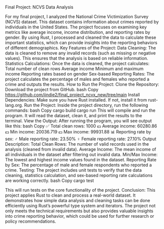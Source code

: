 Final Project: NCVS Data Analysis

For my final project, I analyzed the National Crime Victimization Survey (NCVS) dataset. This dataset contains information about crimes reported by individuals in the United States. The project focuses on examining key metrics like average income, income distribution, and reporting rates by gender. By using Rust, I processed and cleaned the data to calculate these important statistics, which can provide insights into the reporting behaviors of different demographics.
Key Features of the Project:
Data Cleaning: The data is cleaned to remove any invalid records (such as missing or negative values). This ensures that the analysis is based on reliable information.
Statistics Calculations: Once the data is cleaned, the project calculates:
Total number of clean rows
Average income
Minimum and maximum income
Reporting rates based on gender
Sex-based Reporting Rates: The project calculates the percentage of males and females who reported a crime and outputs the results.
How to Run the Project:
Clone the Repository: Download the project from GitHub.
bash
Copy
https://github.com/iindie2/final_project_ncvx_new/tree/main
Install Dependencies: Make sure you have Rust installed. If not, install it from rust-lang.org.
Run the Project: Inside the project directory, run the following commands:
bash
Copy
cargo build
cargo run
This will compile and run the program. It will read the dataset, clean it, and print the results to the terminal.
View the Output: After running the program, you will see output like this:
bash
Copy
✅ Total clean rows: 1000
💵 Average income: 60280.86
💵 Min income: 20036.719
💵 Max income: 99931.88
📊 Reporting rate by sex:
♂️ Male reporting rate: 23.50%
♀️ Female reporting rate: 27.10%
Output Description:
Total Clean Rows: The number of valid records used in the analysis (cleaned from invalid data).
Average Income: The mean income of all individuals in the dataset after filtering out invalid data.
Min/Max Income: The lowest and highest income values found in the dataset.
Reporting Rate by Sex: The percentage of male and female respondents who reported a crime.
Testing:
The project includes unit tests to verify that the data cleaning, statistics calculation, and sex-based reporting rate calculations are working correctly.
bash
Copy
cargo test

This will run tests on the core functionality of the project.
Conclusion:
This project applies Rust to clean and process a real-world dataset. It demonstrates how simple data analysis and cleaning tasks can be done efficiently using Rust’s powerful type system and iterators. The project not only meets the technical requirements but also provides valuable insights into crime reporting behavior, which could be used for further research or policy recommendations.



